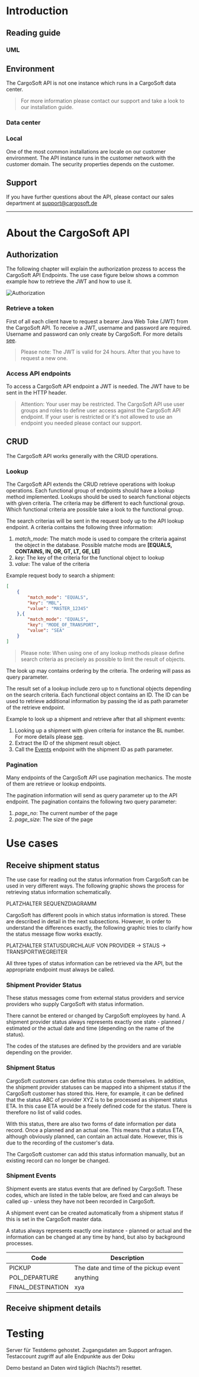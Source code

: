 # Introduction

## Reading guide

### UML


## Environment
The CargoSoft API is not one instance which runs in a CargoSoft data center.   
> For more information please contact our support and take a look to our installation guide. 

### Data center


### Local 
One of the most common installations are locale on our customer environment. The API instance runs in the customer network with the customer domain. The security properties depends on the customer. 


## Support
If you have further questions about the API, please contact our sales department at support@cargosoft.de



___




# About the CargoSoft API
## Authorization
The following chapter will explain the authorization prozess to access the CargoSoft API Endpoints. The use case figure below shows a common example how to retrieve the JWT and how to use it.

![Authorization][useCaseAuthorization]

[useCaseAuthorization]: https://raw.githubusercontent.com/cargosoft-gmbh/cargosoft-api-docs/2021.4/resources/Use_Case_Authentifizierung.svg "Use case Authorization"


### Retrieve a token
First of all each client have to request a bearer Java Web Toke (JWT) from the CargoSoft API. To receive a JWT, username and password are required. Username and password can only create by CargoSoft. 
For more details [see](tag/Authorization#operation/retrieveAuthToken).

> Please note: The JWT is valid for 24 hours. After that you have to request a new one.

### Access API endpoints
To access a CargoSoft API endpoint a JWT is needed. The JWT have to be sent in the HTTP header.

> Attention: Your user may be restricted. The CargoSoft API use user groups and roles to define user access against the CargoSoft API endpoint. If your user is restricted or it's not allowed to use an endpoint you needed please contact our support.

## CRUD
The CargoSoft API works generally with the CRUD operations.

### Lookup
The CargoSoft API extends the CRUD retrieve operations with lookup operations. Each functional group of endpoints should have a lookup method implemented. 
Lookups should be used to search functional objects with given criteria. The criteria may be different to each functional group. Which functional criteria are possible take a look to the functional group.

The search criterias will be sent in the request body up to the API lookup endpoint. A criteria contains the following three information:
1. _match_mode_: The match mode is used to compare the criteria against the object in the database. Possible matche mods are **[EQUALS, CONTAINS, IN, OR, GT, LT, GE, LE]**
2. _key_: The key of the criteria for the functional object to lookup
3. _value_: The value of the criteria

Example request body to search a shipment:
```json
[
    {
        "match_mode": "EQUALS",
        "key": "MBL",   
        "value": "MASTER_12345"
    },{
        "match_mode": "EQUALS",
        "key": "MODE_OF_TRANSPORT",
        "value": "SEA"
    }
]
```

> Please note: When using one of any lookup methods please define search criteria as precisely as possible to limit the result of objects.

The look up may contains ordering by the criteria. The ordering will pass as query parameter. 

The result set of a lookup include zero up to n functional objects depending on the search criteria.
Each functional object contains an ID. The ID can be used to retrieve additional information by passing the id as path parameter of the retrieve endpoint.

Example to look up a shipment and retrieve after that all shipment events:
1. Looking up a shipment with given criteria for instance the BL number. For more details please [see](tag/Shipment#operation/lookup).
2. Extract the ID of the shipment result object.
3. Call the [Events](tag/Shipment#operation/{id}/events) endpoint with the shipment ID as path parameter.

### Pagination
Many endpoints of the CargoSoft API use pagination mechanics. The moste of them are retrieve or lookup endpoints.

The pagination information will send as query parameter up to the API endpoint. The pagination contains the following two query parameter:
1. _page_no_: The current number of the page
2. _page_size_: The size of the page

# Use cases

## Receive shipment status
The use case for reading out the status information from CargoSoft can be used in very different ways.
The following graphic shows the process for retrieving status information schematically.

PLATZHALTER SEQUENZDIAGRAMM

CargoSoft has different pools in which status information is stored.
These are described in detail in the next subsections. However, in order to understand the differences
exactly, the following graphic tries to clarify how the status message flow works exactly.

PLATZHALTER STATUSDURCHLAUF VON PROVIDER -> STAUS -> TRANSPORTWEGREITER

All three types of status information can be retrieved via the API, but
the appropriate endpoint must always be called.

### Shipment Provider Status
These status messages come from external status providers
and service providers who supply CargoSoft with status information. 

There cannot be 
entered or changed by CargoSoft employees by hand. A shipment provider status always represents exactly 
one state - planned / estimated or the actual date and time (depending on the name of the status).

The codes of the statuses are defined by the providers and are variable depending on the provider.

### Shipment Status
CargoSoft customers can define this status code themselves. In addition, the shipment provider statuses can be mapped into a shipment status if the CargoSoft customer has stored this. Here, for example, it can be defined that the status ABC of provider XYZ is to be processed as shipment status ETA. In this case ETA would be a freely defined code for the status. There is therefore no list of valid codes.

With this status, there are also two forms of date information per data record. Once a planned and an actual one. This means that a status ETA, although obviously planned, can contain an actual date. However, this is due to the recording of the customer's data.

The CargoSoft customer can add this status information manually, but an existing record can no longer be changed.


### Shipment Events
Shipment events are status events that are defined by CargoSoft. These codes, which are listed in the table below, are fixed and can always be called up - unless they have not been recorded in CargoSoft.

A shipment event can be created automatically from a shipment status if this is set in the CargoSoft master data.

A status always represents exactly one instance - planned or actual and the information can be changed at any time by hand, but also by background processes.

| **Code**          | **Description**                       |
|-------------------|---------------------------------------|
| PICKUP            | The date and time of the pickup event |
| POL_DEPARTURE     | anything                              |
| FINAL_DESTINATION | xya                                   |








## Receive shipment details

# Testing
Server für Testdemo gehostet.
Zugangsdaten am Support anfragen.
Testaccount zugriff auf alle Endpunkte aus der Doku

Demo bestand an Daten wird täglich (Nachts?) resettet. 

